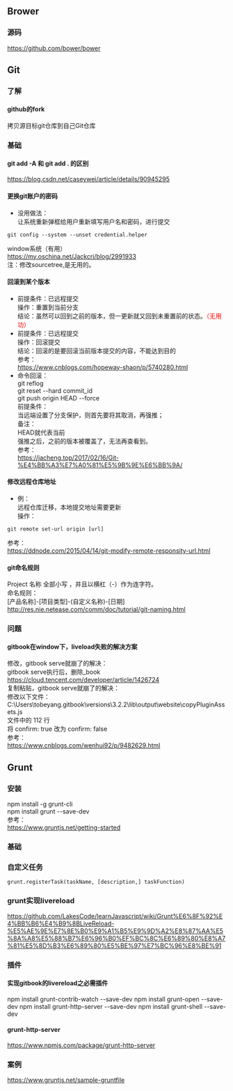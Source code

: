 ## Brower
### 源码
https://github.com/bower/bower

## Git
### 了解  
#### github的fork  
拷贝源目标git仓库到自己Git仓库  

### 基础
#### git add -A 和 git add . 的区别
https://blog.csdn.net/caseywei/article/details/90945295
#### 更换git账户的密码  
+ 没用做法：  
让系统重新弹框给用户重新填写用户名和密码，进行提交  
```  
git config --system --unset credential.helper  
```  
window系统（有用）  
https://my.oschina.net/Jackcrj/blog/2991933  
注：修改sourcetree,是无用的。  
#### 回滚到某个版本  
+ 前提条件：已远程提交   
操作：重置到当前分支   
结论：虽然可以回到之前的版本，但一更新就又回到未重置前的状态。<span style="color:red;">（无用功）</span>  
+ 前提条件：已远程提交     
操作：回滚提交    
结论：回滚的是要回滚当前版本提交的内容，不能达到目的   
参考：     
https://www.cnblogs.com/hopeway-shaon/p/5740280.html  
+ 命令回滚：   
git reflog   
git reset --hard commit_id  
git push origin HEAD --force   
前提条件：  
当远端设置了分支保护，则首先要将其取消，再强推；  
备注：  
HEAD就代表当前    
强推之后，之前的版本被覆盖了，无法再查看到。  
参考：   
https://jacheng.top/2017/02/16/Git-%E4%BB%A3%E7%A0%81%E5%9B%9E%E6%BB%9A/  
#### 修改远程仓库地址  
+ 例：  
远程仓库迁移，本地提交地址需要更新   
操作：  
```  
git remote set-url origin [url]  
```  
参考：    
https://ddnode.com/2015/04/14/git-modify-remote-responsity-url.html  
#### git命名规则  
Project 名称 全部小写 ，并且以横杠（-）作为连字符。  
命名规则：  
[产品名称]-[项目类型]-(自定义名称)-[日期]  
http://res.nie.netease.com/comm/doc/tutorial/git-naming.html 

### 问题  
#### gitbook在window下，liveload失败的解决方案  
修改，gitbook serve就崩了的解决：  
gitbook serve执行后，删除_book   
https://cloud.tencent.com/developer/article/1426724   
复制粘贴，gitbook serve就崩了的解决：  
修改以下文件：  
C:\Users\tobeyang\.gitbook\versions\3.2.2\lib\output\website\copyPluginAssets.js  
文件中的 112 行   
将 confirm: true 改为 confirm: false   
参考：  
https://www.cnblogs.com/wenhui92/p/9482629.html  

## Grunt
### 安装  
npm install -g grunt-cli  
npm install grunt --save-dev  
参考：  
https://www.gruntjs.net/getting-started  

### 基础
### 自定义任务
```
grunt.registerTask(taskName, [description,] taskFunction) 
```
### grunt实现livereload
https://github.com/LakesCode/learnJavascript/wiki/Grunt%E6%8F%92%E4%BB%B6%E4%B9%8BLiveReload-%E5%AE%9E%E7%8E%B0%E9%A1%B5%E9%9D%A2%E8%87%AA%E5%8A%A8%E5%88%B7%E6%96%B0%EF%BC%8C%E6%89%80%E8%A7%81%E5%8D%B3%E6%89%80%E5%BE%97%E7%BC%96%E8%BE%91

### 插件
#### 实现gitbook的livereload之必需插件
npm install grunt-contrib-watch --save-dev
npm install grunt-open --save-dev
npm install grunt-http-server --save-dev
npm install grunt-shell --save-dev
#### grunt-http-server
https://www.npmjs.com/package/grunt-http-server

### 案例
https://www.gruntjs.net/sample-gruntfile  
